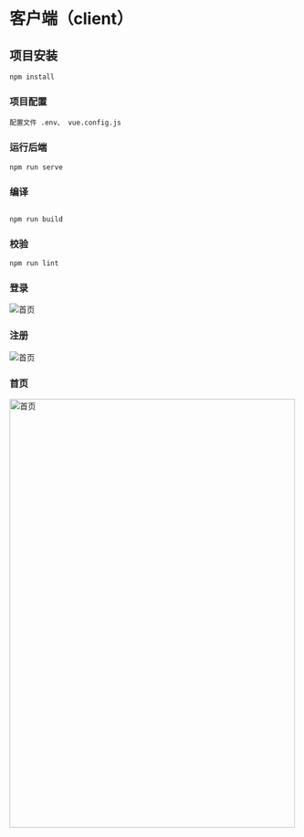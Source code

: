 # 客户端（client）

## 项目安装

```
npm install
```

### 项目配置

```
配置文件 .env、 vue.config.js
```

### 运行后端

```
npm run serve
```

### 编译

```

npm run build
```

### 校验

```
npm run lint
```
### 登录
<img src="https://img1.imgtp.com/2023/09/08/lqzHlzSc.png" alt="首页">

### 注册
<img src="https://img1.imgtp.com/2023/09/08/lqzHlzSc.png" alt="首页">

### 首页
<img src="https://img1.imgtp.com/2023/09/08/EFE4At0l.png" alt="首页" width="500" height="750">

